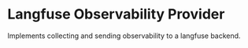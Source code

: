 # Langfuse Observability Provider

Implements collecting and sending observability to a langfuse backend.


